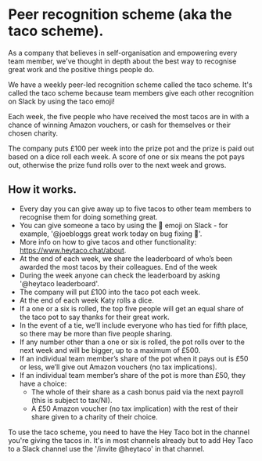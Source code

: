 # Peer recognition scheme (aka the taco scheme).

As a company that believes in self-organisation and empowering every team member, we've thought in depth about the best way to recognise great work and the positive things people do.

We have a weekly peer-led recognition scheme called the taco scheme. It's called the taco scheme because team members give each other recognition on Slack by using the taco emoji!

Each week, the five people who have received the most tacos are in with a chance of winning Amazon vouchers, or cash for themselves or their chosen charity. 

The company puts £100 per week into the prize pot and the prize is paid out based on a dice roll each week. A score of one or six means the pot pays out, otherwise the prize fund rolls over to the next week and grows.

## How it works.


- Every day you can give away up to five tacos to other team members to recognise them for doing something great. 
 - You can give someone a taco by using the :taco: emoji on Slack - for example, '@joebloggs great work today on bug fixing :taco:'.
 - More info on how to give tacos and other functionality: https://www.heytaco.chat/about. 
- At the end of each week, we share the leaderboard of who’s been awarded the most tacos by their colleagues. End of the week
- During the week anyone can check the leaderboard by asking '@heytaco leaderboard'.
- The company will put £100 into the taco pot each week.
- At the end of each week Katy rolls a dice. 
- If a one or a six is rolled, the top five people will get an equal share of the taco pot to say thanks for their great work.
- In the event of a tie, we’ll include everyone who has tied for fifth place, so there may be more than five people sharing.
- If any number other than a one or six is rolled, the pot rolls over to the next week and will be bigger, up to a maximum of £500.
- If an individual team member’s share of the pot when it pays out is £50 or less, we’ll give out Amazon vouchers (no tax implications).
- If an individual team member’s share of the pot is more than £50, they have a choice:
	- The whole of their share as a cash bonus paid via the next payroll (this is subject to tax/NI).
	- A £50 Amazon voucher (no tax implication) with the rest of their share given to a charity of their choice.

To use the taco scheme, you need to have the Hey Taco bot in the channel you're giving the tacos in. It's in most channels already but to add Hey Taco to a Slack channel use the '/invite @heytaco' in that channel.
